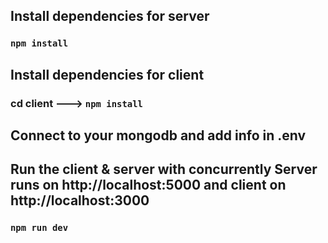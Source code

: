 ## Install dependencies for server 
### `npm install`

## Install dependencies for client
### cd client ---> `npm install`

## Connect to your mongodb and add info in .env


## Run the client & server with concurrently Server runs on http://localhost:5000 and client on http://localhost:3000
### `npm run dev`
